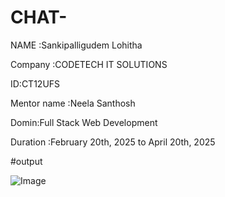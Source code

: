 # CHAT-

NAME :Sankipalligudem Lohitha

Company :CODETECH IT SOLUTIONS

ID:CT12UFS

Mentor name :Neela Santhosh

Domin:Full Stack Web Development

Duration :February 20th, 2025 to April 20th, 2025

#output

![Image](https://github.com/user-attachments/assets/8aee0127-2261-403f-8d35-66d1d23b58a3)
